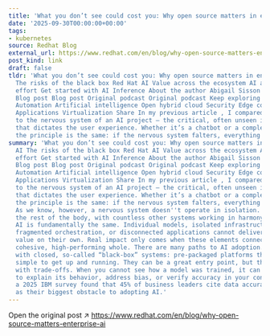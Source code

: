 ```yaml
---
title: 'What you don’t see could cost you: Why open source matters in enterprise AI'
date: '2025-09-30T00:00:00+00:00'
tags:
- kubernetes
source: Redhat Blog
external_url: https://www.redhat.com/en/blog/why-open-source-matters-enterprise-ai
post_kind: link
draft: false
tldr: 'What you don’t see could cost you: Why open source matters in enterprise AI
  The risks of the black box Red Hat AI Value across the ecosystem AI as a community
  effort Get started with AI Inference About the author Abigail Sisson More like this
  Blog post Blog post Original podcast Original podcast Keep exploring Browse by channel
  Automation Artificial intelligence Open hybrid cloud Security Edge computing Infrastructure
  Applications Virtualization Share In my previous article , I compared AI inference
  to the nervous system of an AI project — the critical, often unseen infrastructure
  that dictates the user experience. Whether it’s a chatbot or a complex application,
  the principle is the same: if the nervous system falters, everything else does too.'
summary: 'What you don’t see could cost you: Why open source matters in enterprise
  AI The risks of the black box Red Hat AI Value across the ecosystem AI as a community
  effort Get started with AI Inference About the author Abigail Sisson More like this
  Blog post Blog post Original podcast Original podcast Keep exploring Browse by channel
  Automation Artificial intelligence Open hybrid cloud Security Edge computing Infrastructure
  Applications Virtualization Share In my previous article , I compared AI inference
  to the nervous system of an AI project — the critical, often unseen infrastructure
  that dictates the user experience. Whether it’s a chatbot or a complex application,
  the principle is the same: if the nervous system falters, everything else does too.
  As we know, however, a nervous system doesn''t operate in isolation. It relies on
  the rest of the body, with countless other systems working in harmony. Enterprise
  AI is fundamentally the same. Individual models, isolated infrastructure components,
  fragmented orchestration, or disconnected applications cannot deliver meaningful
  value on their own. Real impact only comes when these elements connect to form a
  cohesive, high-performing whole. There are many paths to AI adoption. Some begin
  with closed, so-called “black-box” systems: pre-packaged platforms that make it
  simple to get up and running. They can be a great entry point, but they also come
  with trade-offs. When you cannot see how a model was trained, it can be difficult
  to explain its behavior, address bias, or verify accuracy in your context. In fact,
  a 2025 IBM survey found that 45% of business leaders cite data accuracy or bias
  as their biggest obstacle to adopting AI.'
---
```

Open the original post ↗ https://www.redhat.com/en/blog/why-open-source-matters-enterprise-ai
